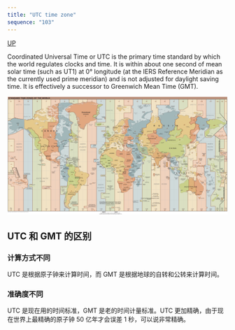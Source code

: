 ```yaml
---
title: "UTC time zone"
sequence: "103"
---
```


[UP](/java-time.html)


Coordinated Universal Time or UTC is the primary time standard
by which the world regulates clocks and time.
It is within about one second of mean solar time (such as UT1) at 0° longitude
(at the IERS Reference Meridian as the currently used prime meridian)
and is not adjusted for daylight saving time.
It is effectively a successor to Greenwich Mean Time (GMT).

![](/assets/images/java/time/world-time-zones-map.png)

## UTC 和 GMT 的区别

### 计算方式不同

UTC 是根据原子钟来计算时间，而 GMT 是根据地球的自转和公转来计算时间。

### 准确度不同

UTC 是现在用的时间标准，GMT 是老的时间计量标准。UTC 更加精确，由于现在世界上最精确的原子钟 50 亿年才会误差 1 秒，可以说非常精确。
